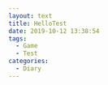 ```yaml
---
layout: text
title: HelloTest
date: 2019-10-12 13:38:54
tags: 
  - Game
  - Test
categories:
  - Diary 
---
```

